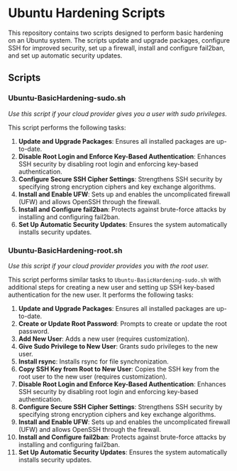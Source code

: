 # Ubuntu Hardening Scripts

This repository contains two scripts designed to perform basic hardening on an Ubuntu system. The scripts update and upgrade packages, configure SSH for improved security, set up a firewall, install and configure fail2ban, and set up automatic security updates.

## Scripts

### Ubuntu-BasicHardening-sudo.sh

*Use this script if your cloud provider gives you a user with sudo privileges.*

This script performs the following tasks:
1. **Update and Upgrade Packages**: Ensures all installed packages are up-to-date.
2. **Disable Root Login and Enforce Key-Based Authentication**: Enhances SSH security by disabling root login and enforcing key-based authentication.
3. **Configure Secure SSH Cipher Settings**: Strengthens SSH security by specifying strong encryption ciphers and key exchange algorithms.
4. **Install and Enable UFW**: Sets up and enables the uncomplicated firewall (UFW) and allows OpenSSH through the firewall.
5. **Install and Configure fail2ban**: Protects against brute-force attacks by installing and configuring fail2ban.
6. **Set Up Automatic Security Updates**: Ensures the system automatically installs security updates.

### Ubuntu-BasicHardening-root.sh

*Use this script if your cloud provider provides you with the root user.*

This script performs similar tasks to `Ubuntu-BasicHardening-sudo.sh` with additional steps for creating a new user and setting up SSH key-based authentication for the new user. It performs the following tasks:
1. **Update and Upgrade Packages**: Ensures all installed packages are up-to-date.
2. **Create or Update Root Password**: Prompts to create or update the root password.
3. **Add New User**: Adds a new user (requires customization).
4. **Give Sudo Privilege to New User**: Grants sudo privileges to the new user.
5. **Install rsync**: Installs rsync for file synchronization.
6. **Copy SSH Key from Root to New User**: Copies the SSH key from the root user to the new user (requires customization).
7. **Disable Root Login and Enforce Key-Based Authentication**: Enhances SSH security by disabling root login and enforcing key-based authentication.
8. **Configure Secure SSH Cipher Settings**: Strengthens SSH security by specifying strong encryption ciphers and key exchange algorithms.
9. **Install and Enable UFW**: Sets up and enables the uncomplicated firewall (UFW) and allows OpenSSH through the firewall.
10. **Install and Configure fail2ban**: Protects against brute-force attacks by installing and configuring fail2ban.
11. **Set Up Automatic Security Updates**: Ensures the system automatically installs security updates.
